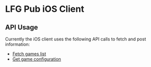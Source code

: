 # LFG Pub iOS Client

## API Usage

Currently the iOS client uses the following API calls to fetch and post information:

* [Fetch games list](https://github.com/depl0y/lfg-ios/wiki/Fetch-games-list)
* [Get game configuration](https://github.com/depl0y/lfg-ios/wiki/Get-game-configuration)

